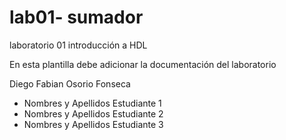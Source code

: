 # lab01- sumador 
laboratorio 01 introducción a HDL

En esta plantilla debe adicionar la documentación del laboratorio

Diego Fabian Osorio Fonseca

* Nombres y Apellidos Estudiante 1
* Nombres y Apellidos Estudiante 2
* Nombres y Apellidos Estudiante 3

